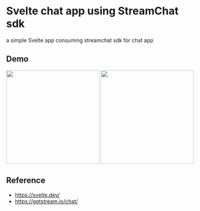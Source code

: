 # Svelte chat app using StreamChat sdk

a simple Svelte app consuming streamchat sdk for chat app 

## Demo

<p float="left">
<img src="svelte-chat-app/frontend/screenshots/sveltechat-app.png" width=250/>
<img src="svelte-chat-app/frontend/screenshots/sveltechat-app.png" width=250/>
  </p>

## Reference
- https://svelte.dev/
- https://getstream.io/chat/
